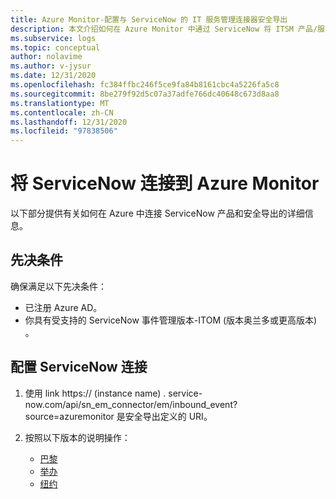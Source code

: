 ```yaml
---
title: Azure Monitor-配置与 ServiceNow 的 IT 服务管理连接器安全导出
description: 本文介绍如何在 Azure Monitor 中通过 ServiceNow 将 ITSM 产品/服务连接到安全导出。
ms.subservice: logs
ms.topic: conceptual
author: nolavime
ms.author: v-jysur
ms.date: 12/31/2020
ms.openlocfilehash: fc384ffbc246f5ce9fa84b8161cbc4a5226fa5c8
ms.sourcegitcommit: 8be279f92d5c07a37adfe766dc40648c673d8aa8
ms.translationtype: MT
ms.contentlocale: zh-CN
ms.lasthandoff: 12/31/2020
ms.locfileid: "97838506"
---
```

# <a name="connect-servicenow-to-azure-monitor"></a>将 ServiceNow 连接到 Azure Monitor

以下部分提供有关如何在 Azure 中连接 ServiceNow 产品和安全导出的详细信息。

## <a name="prerequisites"></a>先决条件

确保满足以下先决条件：

* 已注册 Azure AD。
* 你具有受支持的 ServiceNow 事件管理版本-ITOM (版本奥兰多或更高版本) 。

## <a name="configure-the-servicenow-connection"></a>配置 ServiceNow 连接

1. 使用 link https:// (instance name) . service-now.com/api/sn_em_connector/em/inbound_event?source=azuremonitor 是安全导出定义的 URI。

2. 按照以下版本的说明操作：
   * [巴黎](https://docs.servicenow.com/bundle/paris-it-operations-management/page/product/event-management/task/azure-events-authentication.html)
   * [举办](https://docs.servicenow.com/bundle/orlando-it-operations-management/page/product/event-management/task/azure-events-authentication.html)
   * [纽约](https://docs.servicenow.com/bundle/newyork-it-operations-management/page/product/event-management/task/azure-events-authentication.html)